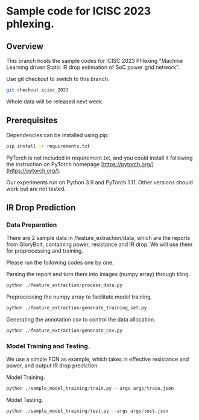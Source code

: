 # Sample code for ICISC 2023 phlexing.

## Overview

This branch hosts the sample codes for ICISC 2023 Phlexing "Machine Learning driven Static IR drop estimation of SoC power grid network".

Use git checkout to switch to this branch.

```sh
git checkout icisc_2023
```


Whole data will be released next week.

## Prerequisites

Dependencies can be installed using pip:

```sh
pip install -r requirements.txt
```

PyTorch is not included in requirement.txt, and you could install it following the instruction on PyTorch homepage [https://pytorch.org/](https://pytorch.org/).

Our experiments run on Python 3.9 and PyTorch 1.11. Other versions should work but are not tested.

## IR Drop Prediction

### Data Preparation

There are 2 sample data in /feature_extraction/data, which are the reports from GloryBolt, containing power, resistance and IR drop. We will use them for preprocessing and training.

Please run the following codes one by one.

Parsing the report and turn them into images (numpy array) through tiling.

```python
python ./feature_extraction/process_data.py
```

Preprocessing the numpy array to facilitate model training.

```python
python ./feature_extraction/generate_training_set.py
```

Generating the annotation csv to control the data allocation.

```python
python ./feature_extraction/generate_csv.py
```

### Model Training and Testing.

We use a simple FCN as example, which takes in effective resistance and power, and output IR drop prediction.

Model Training.

```python
python ./sample_model_training/train.py --args args/train.json
```

Model Testing.

```python
python ./sample_model_training/test.py --args args/test.json
```
